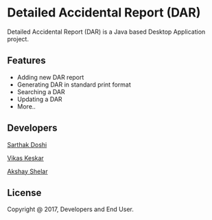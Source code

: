 Detailed Accidental Report (DAR)
=======

Detailed Accidental Report (DAR) is a Java based Desktop Application project. 


## Features
- Adding new DAR report
- Generating DAR in standard print format
- Searching a DAR
- Updating a DAR
- More..
 
## Developers
  [Sarthak Doshi](https://github.com/sarthakdoshi04)
  
  [Vikas Keskar](https://github.com/vikaskeskar11)
  
  [Akshay Shelar](https://github.com/akshayshelar)
  
  
## License

Copyright @ 2017, Developers and End User.  